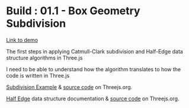 # Build : 01.1 - Box Geometry Subdivision

[Link to demo](https://larryzodiac.github.io/Generative-Jewellery/build/01-subdivision/index.html)

The first steps in applying Catmull-Clark subdivision and Half-Edge data structure algorithms in Three.js

I need to be able to understand how the algorithm translates to how the code is written in Three.js

[Subdivision Example](https://threejs.org/examples/?q=sub#webgl_modifier_subdivision) & [source code](https://github.com/mrdoob/three.js/blob/master/examples/webgl_modifier_subdivision.html) on Threejs.org.

[Half Edge](https://threejs.org/docs/#examples/quickhull/HalfEdge) data structure documentation & [source code](https://github.com/mrdoob/three.js/blob/master/examples/js/QuickHull.js) on Threejs.org.
